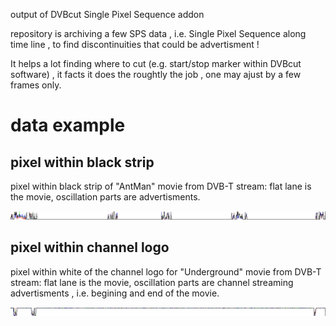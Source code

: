 output of DVBcut Single Pixel Sequence addon

repository is archiving a few SPS data
, i.e. Single Pixel Sequence along time line
, to find discontinuities that could be advertisment !

It helps a lot finding where to cut (e.g. start/stop marker within DVBcut software)
, it facts it does the roughtly the job
, one may ajust by a few frames only.

# data example

## pixel within black strip

pixel within black strip of "AntMan" movie from DVB-T stream:
flat lane is the movie, oscillation parts are advertisments.

![pixel within black strip](AntMan_20180429_h6G.mpeg_SPSgraph.png)

## pixel within channel logo

pixel within white of the channel logo for "Underground" movie from DVB-T stream:
flat lane is the movie, oscillation parts are channel streaming advertisments
, i.e. begining and end of the movie.

![pixel within white logo](Underground_20180501.mpeg_SPSgraph.png)
